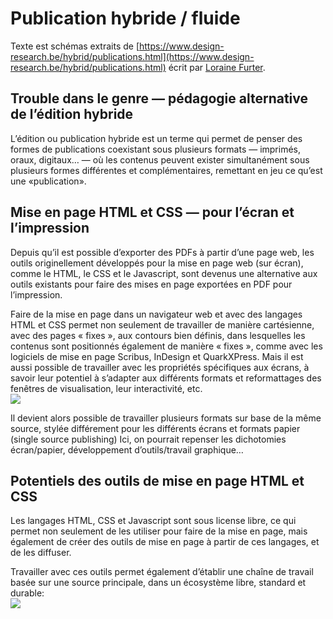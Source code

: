 # Publication hybride / fluide 

Texte est schémas extraits de [https://www.design-research.be/hybrid/publications.html](https://www.design-research.be/hybrid/publications.html) écrit par [Loraine Furter](https://www.lorainefurter.net/en). 

## Trouble dans le genre — pédagogie alternative de l’édition hybride


L’édition ou publication hybride est un terme qui permet de penser des formes de publications coexistant sous plusieurs formats — imprimés, oraux, digitaux… — où les contenus peuvent exister simultanément sous plusieurs formes différentes et complémentaires, remettant en jeu ce qu’est une «publication».

## Mise en page HTML et CSS — pour l’écran et l’impression
Depuis qu’il est possible d’exporter des PDFs à partir d’une page web, les outils originellement développés pour la mise en page web (sur écran), comme le HTML, le CSS et le Javascript, sont devenus une alternative aux outils existants pour faire des mises en page exportées en PDF pour l’impression.

Faire de la mise en page dans un navigateur web et avec des langages HTML et CSS permet non seulement de travailler de manière cartésienne, avec des pages « fixes », aux contours bien définis, dans lesquelles les contenus sont positionnés également de manière « fixes », comme avec les logiciels de mise en page Scribus, InDesign et QuarkXPress. Mais il est aussi possible de travailler avec les propriétés spécifiques aux écrans, à savoir leur potentiel à s’adapter aux différents formats et reformattages des fenêtres de visualisation, leur interactivité, etc.
<br>
<img src="../../../images/html-css-ecran-print_©Loraine-Furter.png"/>

Il devient alors possible de travailler plusieurs formats sur base de la même source, stylée différement pour les différents écrans et formats papier (single source publishing) Ici, on pourrait repenser les dichotomies écran/papier, développement d’outils/travail graphique…

## Potentiels des outils de mise en page HTML et CSS
Les langages HTML, CSS et Javascript sont sous license libre, ce qui permet non seulement de les utiliser pour faire de la mise en page, mais également de créer des outils de mise en page à partir de ces langages, et de les diffuser.

Travailler avec ces outils permet également d’établir une chaîne de travail basée sur une source principale, dans un écosystème libre, standard et durable:
<br>
<img src="../../images/hybrid-HTML-schema_©Loraine-Furter.png"/>

